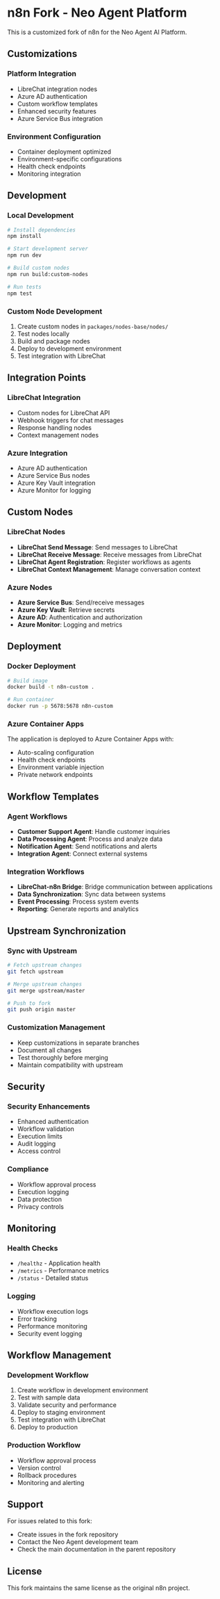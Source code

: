 # n8n Fork - Neo Agent Platform

This is a customized fork of n8n for the Neo Agent AI Platform.

## Customizations

### Platform Integration
- LibreChat integration nodes
- Azure AD authentication
- Custom workflow templates
- Enhanced security features
- Azure Service Bus integration

### Environment Configuration
- Container deployment optimized
- Environment-specific configurations
- Health check endpoints
- Monitoring integration

## Development

### Local Development
```bash
# Install dependencies
npm install

# Start development server
npm run dev

# Build custom nodes
npm run build:custom-nodes

# Run tests
npm test
```

### Custom Node Development
1. Create custom nodes in `packages/nodes-base/nodes/`
2. Test nodes locally
3. Build and package nodes
4. Deploy to development environment
5. Test integration with LibreChat

## Integration Points

### LibreChat Integration
- Custom nodes for LibreChat API
- Webhook triggers for chat messages
- Response handling nodes
- Context management nodes

### Azure Integration
- Azure AD authentication
- Azure Service Bus nodes
- Azure Key Vault integration
- Azure Monitor for logging

## Custom Nodes

### LibreChat Nodes
- **LibreChat Send Message**: Send messages to LibreChat
- **LibreChat Receive Message**: Receive messages from LibreChat
- **LibreChat Agent Registration**: Register workflows as agents
- **LibreChat Context Management**: Manage conversation context

### Azure Nodes
- **Azure Service Bus**: Send/receive messages
- **Azure Key Vault**: Retrieve secrets
- **Azure AD**: Authentication and authorization
- **Azure Monitor**: Logging and metrics

## Deployment

### Docker Deployment
```bash
# Build image
docker build -t n8n-custom .

# Run container
docker run -p 5678:5678 n8n-custom
```

### Azure Container Apps
The application is deployed to Azure Container Apps with:
- Auto-scaling configuration
- Health check endpoints
- Environment variable injection
- Private network endpoints

## Workflow Templates

### Agent Workflows
- **Customer Support Agent**: Handle customer inquiries
- **Data Processing Agent**: Process and analyze data
- **Notification Agent**: Send notifications and alerts
- **Integration Agent**: Connect external systems

### Integration Workflows
- **LibreChat-n8n Bridge**: Bridge communication between applications
- **Data Synchronization**: Sync data between systems
- **Event Processing**: Process system events
- **Reporting**: Generate reports and analytics

## Upstream Synchronization

### Sync with Upstream
```bash
# Fetch upstream changes
git fetch upstream

# Merge upstream changes
git merge upstream/master

# Push to fork
git push origin master
```

### Customization Management
- Keep customizations in separate branches
- Document all changes
- Test thoroughly before merging
- Maintain compatibility with upstream

## Security

### Security Enhancements
- Enhanced authentication
- Workflow validation
- Execution limits
- Audit logging
- Access control

### Compliance
- Workflow approval process
- Execution logging
- Data protection
- Privacy controls

## Monitoring

### Health Checks
- `/healthz` - Application health
- `/metrics` - Performance metrics
- `/status` - Detailed status

### Logging
- Workflow execution logs
- Error tracking
- Performance monitoring
- Security event logging

## Workflow Management

### Development Workflow
1. Create workflow in development environment
2. Test with sample data
3. Validate security and performance
4. Deploy to staging environment
5. Test integration with LibreChat
6. Deploy to production

### Production Workflow
- Workflow approval process
- Version control
- Rollback procedures
- Monitoring and alerting

## Support

For issues related to this fork:
- Create issues in the fork repository
- Contact the Neo Agent development team
- Check the main documentation in the parent repository

## License

This fork maintains the same license as the original n8n project. 